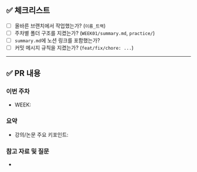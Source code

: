 <!--
📌 PR 제목 규칙 (확인 후 지워주세요)
- 주차별 과제 제출: `[Merge] 개인 브랜치 이름 → main (WEEK주차)`
ex) [Merge] Hannah_NLP → main (WEEK02)
-->

## ✅ 체크리스트

- [ ] 올바른 브랜치에서 작업했는가? (`이름_트랙`)
- [ ] 주차별 폴더 구조를 지켰는가? (`WEEK01/summary.md`, `practice/`)
- [ ] `summary.md`에 노션 링크를 포함했는가?
- [ ] 커밋 메시지 규칙을 지켰는가? (`feat/fix/chore: ...`)

---

## ✅ PR 내용

### 이번 주차

- WEEK: <!-- 예: WEEK01 -->

### 요약

- 강의/논문 주요 키포인트:

### 참고 자료 및 질문

-
